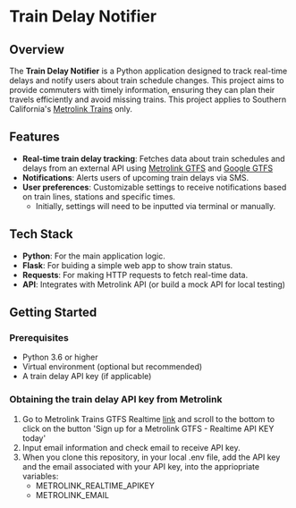# Train Delay Notifier

## Overview

The **Train Delay Notifier** is a Python application designed to track real-time delays and notify users about train schedule changes. This project aims to provide commuters with timely 
information, ensuring they can plan their travels efficiently and avoid missing trains. This project applies to Southern California's [Metrolink Trains](https://metrolinktrains.com/) only. 

## Features

- **Real-time train delay tracking**: Fetches data about train schedules and delays from an external API using [Metrolink GTFS](https://metrolinktrains.com/about/gtfs/gtfs-rt-access/) and [Google 
GTFS](https://developers.google.com/transit/gtfs)
- **Notifications**: Alerts users of upcoming train delays via SMS.
- **User preferences**: Customizable settings to receive notifications based on train lines, stations and specific times. 
    - Initially, settings will need to be inputted via terminal or manually.

## Tech Stack

- **Python**: For the main application logic. 
- **Flask**: For buiding a simple web app to show train status.
- **Requests**: For making HTTP requests to fetch real-time data.
- **API**: Integrates with Metrolink API (or build a mock API for local testing)

## Getting Started 

### Prerequisites

- Python 3.6 or higher
- Virtual environment (optional but recommended)
- A train delay API key (if applicable)

### Obtaining the train delay API key from Metrolink

1. Go to Metrolink Trains GTFS Realtime [link](https://metrolinktrains.com/about/gtfs/) and scroll to the bottom to click on the button 'Sign up for a Metrolink GTFS - Realtime API KEY today'
2. Input email information and check email to receive API key.
3. When you clone this repository, in your local .env file, add the API key and the email associated with your API key, into the appriopriate variables: 
    - METROLINK_REALTIME_APIKEY
    - METROLINK_EMAIL
 
